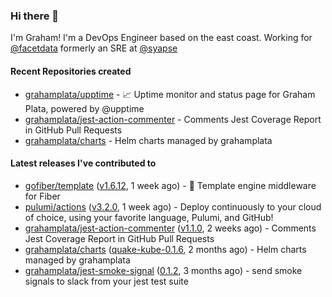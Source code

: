 ### Hi there 👋

I'm Graham! I'm a DevOps Engineer based on the east coast. Working for [@facetdata](https://github.com/facetdata) formerly an SRE at [@syapse](https://github.com/syapse)

#### Recent Repositories created
- [grahamplata/upptime](https://github.com/grahamplata/upptime) - 📈 Uptime monitor and status page for Graham Plata, powered by @upptime
- [grahamplata/jest-action-commenter](https://github.com/grahamplata/jest-action-commenter) - Comments Jest Coverage Report in GitHub Pull Requests
- [grahamplata/charts](https://github.com/grahamplata/charts) - Helm charts managed by grahamplata

#### Latest releases I've contributed to


- [gofiber/template](https://github.com/gofiber/template) ([v1.6.12](https://github.com/gofiber/template/releases/tag/v1.6.12), 1 week ago) - 🧬 Template engine middleware for Fiber
- [pulumi/actions](https://github.com/pulumi/actions) ([v3.2.0](https://github.com/pulumi/actions/releases/tag/v3.2.0), 1 week ago) - Deploy continuously to your cloud of choice, using your favorite language, Pulumi, and GitHub!
- [grahamplata/jest-action-commenter](https://github.com/grahamplata/jest-action-commenter) ([v1.1.0](https://github.com/grahamplata/jest-action-commenter/releases/tag/v1.1.0), 2 weeks ago) - Comments Jest Coverage Report in GitHub Pull Requests
- [grahamplata/charts](https://github.com/grahamplata/charts) ([quake-kube-0.1.6](https://github.com/grahamplata/charts/releases/tag/quake-kube-0.1.6), 2 months ago) - Helm charts managed by grahamplata
- [grahamplata/jest-smoke-signal](https://github.com/grahamplata/jest-smoke-signal) ([0.1.2](https://github.com/grahamplata/jest-smoke-signal/releases/tag/0.1.2), 3 months ago) - send smoke signals to slack from your jest test suite
